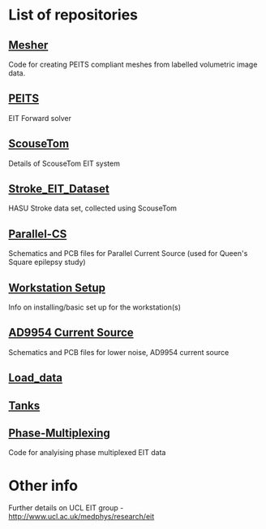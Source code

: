 # List of repositories

## [Mesher](https://github.com/EIT-team/Mesher)
Code for creating PEITS compliant meshes from labelled volumetric image data.

## [PEITS](https://github.com/EIT-team/PEITS)
EIT Forward solver

## [ScouseTom](https://github.com/EIT-team/ScouseTom)
Details of ScouseTom EIT system

## [Stroke_EIT_Dataset](https://github.com/EIT-team/Stroke_EIT_Dataset)
HASU Stroke data set, collected using ScouseTom

## [Parallel-CS](https://github.com/EIT-team/Parallel-CS)
Schematics and PCB files for Parallel Current Source (used for Queen's Square epilepsy study)

## [Workstation Setup](https://github.com/EIT-team/Workstation-setup)
Info on installing/basic set up for the workstation(s)

## [AD9954 Current Source](https://github.com/EIT-team/AD9954_Current_Source)
Schematics and PCB files for lower noise, AD9954 current source

## [Load_data](https://github.com/EIT-team/Load_data)

## [Tanks](https://github.com/EIT-team/Tanks)

## [Phase-Multiplexing](https://github.com/EIT-team/Phase-Multiplexing)
Code for analyising phase multiplexed EIT data


# Other info
Further details on UCL EIT group - http://www.ucl.ac.uk/medphys/research/eit
